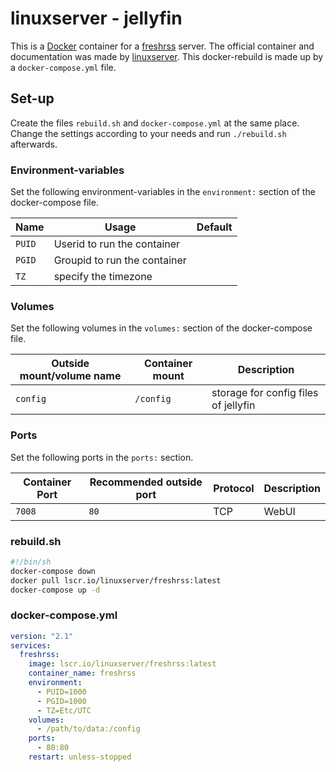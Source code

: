# linuxserver - jellyfin

This is a [Docker](/wiki/docker.md) container for a
[freshrss](https://freshrss.org/) server.
The official container and documentation was made by
[linuxserver](https://docs.linuxserver.io/images/docker-freshrss).
This docker-rebuild is made up by a `docker-compose.yml` file.

## Set-up

Create the files `rebuild.sh` and `docker-compose.yml` at the same place.
Change the settings according to your needs and run `./rebuild.sh` afterwards.

### Environment-variables

Set the following environment-variables in the `environment:` section of the
docker-compose file.

| Name   | Usage                        | Default |
| ------ | ---------------------------- | ------- |
| `PUID` | Userid to run the container  |         |
| `PGID` | Groupid to run the container |         |
| `TZ`   | specify the timezone         |         |

### Volumes

Set the following volumes in the `volumes:` section of the docker-compose file.

| Outside mount/volume name | Container mount | Description                          |
| ------------------------- | --------------- | ------------------------------------ |
| `config`                  | `/config`       | storage for config files of jellyfin |

### Ports

Set the following ports in the `ports:` section.

| Container Port | Recommended outside port | Protocol | Description |
| -------------- | ------------------------ | -------- | ----------- |
| `7008`         | `80`                     | TCP      | WebUI       |

### rebuild.sh

```sh
#!/bin/sh
docker-compose down
docker pull lscr.io/linuxserver/freshrss:latest
docker-compose up -d
```

### docker-compose.yml

```yml
version: "2.1"
services:
  freshrss:
    image: lscr.io/linuxserver/freshrss:latest
    container_name: freshrss
    environment:
      - PUID=1000
      - PGID=1000
      - TZ=Etc/UTC
    volumes:
      - /path/to/data:/config
    ports:
      - 80:80
    restart: unless-stopped
```
